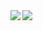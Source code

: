 
<div>
  <img align="left" src="https://github-readme-stats.vercel.app/api?username=jorgerochaa&show_icons=true&theme=merko">
  <img align="left" src="https://github-readme-stats.vercel.app/api/top-langs/?username=jorgerochaa&layout=compact">
 <div/>

